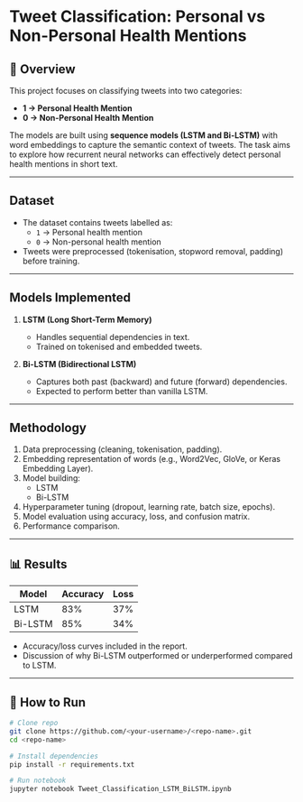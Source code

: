 # Tweet Classification: Personal vs Non-Personal Health Mentions

## 📌 Overview
This project focuses on classifying tweets into two categories:
- **1 → Personal Health Mention**
- **0 → Non-Personal Health Mention**

The models are built using **sequence models (LSTM and Bi-LSTM)** with word embeddings to capture the semantic context of tweets. The task aims to explore how recurrent neural networks can effectively detect personal health mentions in short text.

---

## Dataset
- The dataset contains tweets labelled as:
  - `1` → Personal health mention
  - `0` → Non-personal health mention
- Tweets were preprocessed (tokenisation, stopword removal, padding) before training.

---

## Models Implemented
1. **LSTM (Long Short-Term Memory)**
   - Handles sequential dependencies in text.
   - Trained on tokenised and embedded tweets.

2. **Bi-LSTM (Bidirectional LSTM)**
   - Captures both past (backward) and future (forward) dependencies.
   - Expected to perform better than vanilla LSTM.

---

## Methodology
1. Data preprocessing (cleaning, tokenisation, padding).  
2. Embedding representation of words (e.g., Word2Vec, GloVe, or Keras Embedding Layer).  
3. Model building:
   - LSTM
   - Bi-LSTM
4. Hyperparameter tuning (dropout, learning rate, batch size, epochs).  
5. Model evaluation using accuracy, loss, and confusion matrix.  
6. Performance comparison.

---

## 📊 Results
| Model   | Accuracy | Loss  |
|---------|----------|-------|
| LSTM    | 83%      | 37%    |
| Bi-LSTM | 85%      | 34%   |

- Accuracy/loss curves included in the report.  
- Discussion of why Bi-LSTM outperformed or underperformed compared to LSTM.  

---


## 🚀 How to Run
```bash
# Clone repo
git clone https://github.com/<your-username>/<repo-name>.git
cd <repo-name>

# Install dependencies
pip install -r requirements.txt

# Run notebook
jupyter notebook Tweet_Classification_LSTM_BiLSTM.ipynb
 
